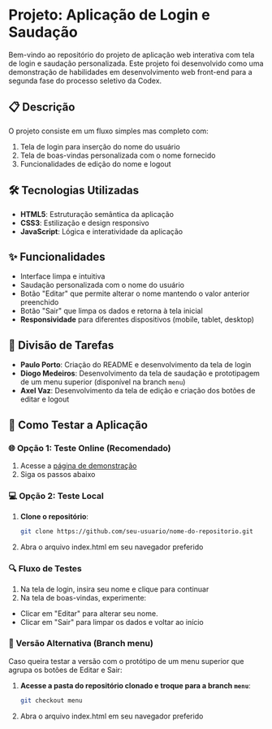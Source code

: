 # Projeto: Aplicação de Login e Saudação 

Bem-vindo ao repositório do projeto de aplicação web interativa com tela de login e saudação personalizada. Este projeto foi desenvolvido como uma demonstração de habilidades em desenvolvimento web front-end para a segunda fase do processo seletivo da Codex.

## 📋 Descrição

O projeto consiste em um fluxo simples mas completo com:
1. Tela de login para inserção do nome do usuário
2. Tela de boas-vindas personalizada com o nome fornecido
3. Funcionalidades de edição do nome e logout

## 🛠 Tecnologias Utilizadas
- **HTML5**: Estruturação semântica da aplicação
- **CSS3**: Estilização e design responsivo
- **JavaScript**: Lógica e interatividade da aplicação

## ✨ Funcionalidades
- Interface limpa e intuitiva
- Saudação personalizada com o nome do usuário
- Botão "Editar" que permite alterar o nome mantendo o valor anterior preenchido
- Botão "Sair" que limpa os dados e retorna à tela inicial
- **Responsividade** para diferentes dispositivos (mobile, tablet, desktop)

## 👥 Divisão de Tarefas
- **Paulo Porto**: Criação do README e desenvolvimento da tela de login  
- **Diogo Medeiros**: Desenvolvimento da tela de saudação e prototipagem de um menu superior (disponível na branch `menu`)  
- **Axel Vaz**: Desenvolvimento da tela de edição e criação dos botões de editar e logout  


## 🚀 Como Testar a Aplicação

### 🌐 Opção 1: Teste Online (Recomendado)
1. Acesse a [página de demonstração](https://processoseletivocodex.github.io/LoginScreen/index.html) 
2. Siga os passos abaixo

### 💻 Opção 2: Teste Local
1. **Clone o repositório**:
   ```bash
   git clone https://github.com/seu-usuario/nome-do-repositorio.git
2. Abra o arquivo index.html em seu navegador preferido

### 🔍 Fluxo de Testes
1. Na tela de login, insira seu nome e clique para continuar
2. Na tela de boas-vindas, experimente:
- Clicar em "Editar" para alterar seu nome.
- Clicar em "Sair" para limpar os dados e voltar ao início

### 🔀 Versão Alternativa (Branch menu)

Caso queira testar a versão com o protótipo de um menu superior que agrupa os botões de Editar e Sair:

1. **Acesse a pasta do repositório clonado e troque para a branch `menu`**:
   ```bash
   git checkout menu
2. Abra o arquivo index.html em seu navegador preferido
   
   
   
